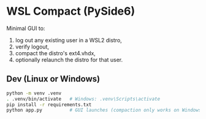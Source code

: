 # WSL Compact (PySide6)

Minimal GUI to:
1) log out any existing user in a WSL2 distro,
2) verify logout,
3) compact the distro's ext4.vhdx,
4) optionally relaunch the distro for that user.

## Dev (Linux or Windows)
```bash
python -m venv .venv
. .venv/bin/activate   # Windows: .venv\Scripts\activate
pip install -r requirements.txt
python app.py          # GUI launches (compaction only works on Windows)
